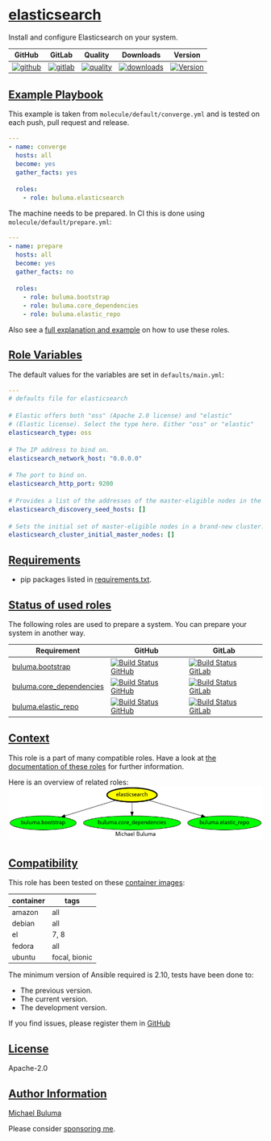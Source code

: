 # [elasticsearch](#elasticsearch)

Install and configure Elasticsearch on your system.

|GitHub|GitLab|Quality|Downloads|Version|
|------|------|-------|---------|-------|
|[![github](https://github.com/buluma/ansible-role-elasticsearch/workflows/Ansible%20Molecule/badge.svg)](https://github.com/buluma/ansible-role-elasticsearch/actions)|[![gitlab](https://gitlab.com/buluma/ansible-role-elasticsearch/badges/master/pipeline.svg)](https://gitlab.com/buluma/ansible-role-elasticsearch)|[![quality](https://img.shields.io/ansible/quality/56420)](https://galaxy.ansible.com/buluma/elasticsearch)|[![downloads](https://img.shields.io/ansible/role/d/56420)](https://galaxy.ansible.com/buluma/elasticsearch)|[![Version](https://img.shields.io/github/release/buluma/ansible-role-elasticsearch.svg)](https://github.com/buluma/ansible-role-elasticsearch/releases/)|

## [Example Playbook](#example-playbook)

This example is taken from `molecule/default/converge.yml` and is tested on each push, pull request and release.
```yaml
---
- name: converge
  hosts: all
  become: yes
  gather_facts: yes

  roles:
    - role: buluma.elasticsearch
```

The machine needs to be prepared. In CI this is done using `molecule/default/prepare.yml`:
```yaml
---
- name: prepare
  hosts: all
  become: yes
  gather_facts: no

  roles:
    - role: buluma.bootstrap
    - role: buluma.core_dependencies
    - role: buluma.elastic_repo
```

Also see a [full explanation and example](https://buluma.nl/how-to-use-these-roles.html) on how to use these roles.

## [Role Variables](#role-variables)

The default values for the variables are set in `defaults/main.yml`:
```yaml
---
# defaults file for elasticsearch

# Elastic offers both "oss" (Apache 2.0 license) and "elastic"
# (Elastic license). Select the type here. Either "oss" or "elastic"
elasticsearch_type: oss

# The IP address to bind on.
elasticsearch_network_host: "0.0.0.0"

# The port to bind on.
elasticsearch_http_port: 9200

# Provides a list of the addresses of the master-eligible nodes in the cluster
elasticsearch_discovery_seed_hosts: []

# Sets the initial set of master-eligible nodes in a brand-new cluster.
elasticsearch_cluster_initial_master_nodes: []
```

## [Requirements](#requirements)

- pip packages listed in [requirements.txt](https://github.com/buluma/ansible-role-elasticsearch/blob/master/requirements.txt).

## [Status of used roles](#status-of-requirements)

The following roles are used to prepare a system. You can prepare your system in another way.

| Requirement | GitHub | GitLab |
|-------------|--------|--------|
|[buluma.bootstrap](https://galaxy.ansible.com/buluma/bootstrap)|[![Build Status GitHub](https://github.com/buluma/ansible-role-bootstrap/workflows/Ansible%20Molecule/badge.svg)](https://github.com/buluma/ansible-role-bootstrap/actions)|[![Build Status GitLab ](https://gitlab.com/buluma/ansible-role-bootstrap/badges/master/pipeline.svg)](https://gitlab.com/buluma/ansible-role-bootstrap)|
|[buluma.core_dependencies](https://galaxy.ansible.com/buluma/core_dependencies)|[![Build Status GitHub](https://github.com/buluma/ansible-role-core_dependencies/workflows/Ansible%20Molecule/badge.svg)](https://github.com/buluma/ansible-role-core_dependencies/actions)|[![Build Status GitLab ](https://gitlab.com/buluma/ansible-role-core_dependencies/badges/master/pipeline.svg)](https://gitlab.com/buluma/ansible-role-core_dependencies)|
|[buluma.elastic_repo](https://galaxy.ansible.com/buluma/elastic_repo)|[![Build Status GitHub](https://github.com/buluma/ansible-role-elastic_repo/workflows/Ansible%20Molecule/badge.svg)](https://github.com/buluma/ansible-role-elastic_repo/actions)|[![Build Status GitLab ](https://gitlab.com/buluma/ansible-role-elastic_repo/badges/master/pipeline.svg)](https://gitlab.com/buluma/ansible-role-elastic_repo)|

## [Context](#context)

This role is a part of many compatible roles. Have a look at [the documentation of these roles](https://buluma.nl/) for further information.

Here is an overview of related roles:
![dependencies](https://raw.githubusercontent.com/buluma/ansible-role-elasticsearch/png/requirements.png "Dependencies")

## [Compatibility](#compatibility)

This role has been tested on these [container images](https://hub.docker.com/u/buluma):

|container|tags|
|---------|----|
|amazon|all|
|debian|all|
|el|7, 8|
|fedora|all|
|ubuntu|focal, bionic|

The minimum version of Ansible required is 2.10, tests have been done to:

- The previous version.
- The current version.
- The development version.



If you find issues, please register them in [GitHub](https://github.com/buluma/ansible-role-elasticsearch/issues)

## [License](#license)

Apache-2.0

## [Author Information](#author-information)

[Michael Buluma](https://buluma.nl/)

Please consider [sponsoring me](https://github.com/sponsors/buluma).

